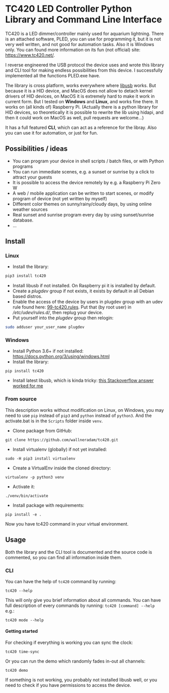 # TC420 LED Controller Python Library and Command Line Interface

TC420 is a LED dimmer/controller mainly used for aquarium lightning. There is an attached software, PLED, you can use for programming it, but it is not very well written, and not good for automation tasks. Also it is Windows only.
You can found more information on its fun (not official) site: https://www.tc420.net/.

I reverse engineered the USB protocol the device uses and wrote this library and CLI tool for making endless possibilities from this device. I successfully implemented all the functions PLED.exe have.

The library is cross platform, works everywhere where [libusb](https://github.com/libusb/libusb) works. But because it is a HID device, and MacOS does not allow to detach kernel drivers of HID devices, on MacOS it is extremely hard to make it work in current form. But I tested on **Windows** and **Linux**, and works fine there. It works on (all kinds of) Raspberry Pi.
(Actually there is a python library for HID devices, so theoretically it is possible to rewrite the lib using hidapi, and then it could work on MacOS as well, pull requests are welcome...)

It has a full featured **CLI**, which can act as a reference for the libray. Also you can use it for automation, or just for fun.

## Possibilities / ideas

- You can program your device in shell scripts / batch files, or with Python programs
- You can run immediate scenes, e.g. a sunset or sunrise by a click to attract your guests
- It is possible to access the device remotely by e.g. a Raspberry Pi Zero W
- A web / mobile application can be written to start scenes, or modify program of device (not yet written by myself)
- Different color themes on sunny/rainy/cloudy days, by using online weather sources
- Real sunset and sunrise program every day by using sunset/sunrise database.
- ...

## Install

### Linux

- Install the library:
```bash
pip3 install tc420
```
- Install libusb if not installed. On Raspberry pi it is installed by default.
- Create a *plugdev* group if not exists, it exists by default in all Debian based distros.
- Enable the access of the device by users in plugdev group with an udev rule found here: [99-tc420.rules](https://raw.githubusercontent.com/wallneradam/tc420/main/etc/udev/rules.d/99-tc420.rules).
Put that (by root user) in */etc/udev/rules.d/*, then replug your device.
- Put yourself into the *plugdev* group then relogin:
```bash
sudo adduser your_user_name plugdev
```

### Windows

- Install Python 3.6+ if not installed: https://docs.python.org/3/using/windows.html
- Install the library:
```
pip install tc420
```
- Install latest libusb, which is kinda tricky: [this Stackoverflow answer worked for me](https://stackoverflow.com/questions/33972145/pyusb-on-windows-8-1-no-backend-available-how-to-install-libusb/34720024#34720024)

### From source

This description works without modification on Linux, on Windows, you may need to use `pip` instead of `pip3` and `python` instead of `python3`. And the activate.bat is in the `Scripts` folder inside `venv`.

- Clone package from GitHub:
```
git clone https://github.com/wallneradam/tc420.git
```
- Install virtualenv (globally) if not yet installed:
```
sudo -H pip3 install virtualenv
```
- Create a VirtualEnv inside the cloned directory:
```
virtualenv -p python3 venv
```
- Activate it:
```
./venv/bin/activate
```
- Install package with requirements:
```
pip install -e .
```

Now you have tc420 command in your virtual environment.

## Usage

Both the library and the CLI tool is documented and the source code is commented, so you can find all information inside them.

### CLI

You can have the help of `tc420` command by running:
```
tc420 --help
```
This will only give you brief information about all commands.
You can have full description of every commands by running:
`tc420 [command] --help` e.g.:
```
tc420 mode --help
```

#### Getting started

For checking if everything is working you can sync the clock:
```
tc420 time-sync
```
Or you can run the demo which randomly fades in-out all channels:
```
tc420 demo
```

If something is not working, you probably not installed libusb well, or you need to check if you have permissions to access the device.
